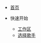 * [首页](README.md)

* 快速开始
    * [工作区](zh-cn/quickstart-guide/workspace.md)
    * [选择歌手](zh-cn/quickstart-guide/singer-selection.md)